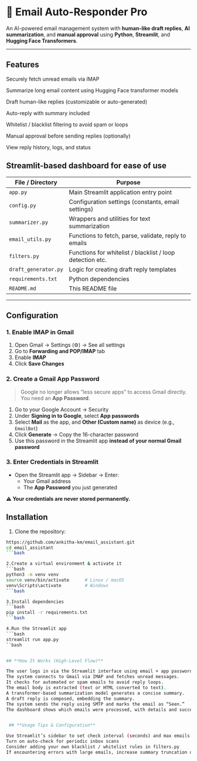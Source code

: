 # 📧 Email Auto-Responder Pro

An AI-powered email management system with **human-like draft replies**, **AI summarization**, and **manual approval** using **Python**, **Streamlit**, and **Hugging Face Transformers**.

---




## Features

Securely fetch unread emails via IMAP

Summarize long email content using Hugging Face transformer models

Draft human-like replies (customizable or auto-generated)

Auto-reply with summary included

Whitelist / blacklist filtering to avoid spam or loops

Manual approval before sending replies (optionally)

View reply history, logs, and status

Streamlit-based dashboard for ease of use
------


| File / Directory     | Purpose                                                   |
| -------------------- | --------------------------------------------------------- |
| `app.py`             | Main Streamlit application entry point                    |
| `config.py`          | Configuration settings (constants, email settings)        |
| `summarizer.py`      | Wrappers and utilities for text summarization             |
| `email_utils.py`     | Functions to fetch, parse, validate, reply to emails      |
| `filters.py`         | Functions for whitelist / blacklist / loop detection etc. |
| `draft_generator.py` | Logic for creating draft reply templates                  |
| `requirements.txt`   | Python dependencies                                       |
| `README.md`          | This README file                                          |


---
## Configuration

### 1. Enable IMAP in Gmail
1. Open Gmail → Settings (⚙️) → See all settings  
2. Go to **Forwarding and POP/IMAP** tab  
3. Enable **IMAP**  
4. Click **Save Changes**

### 2. Create a Gmail App Password
> Google no longer allows “less secure apps” to access Gmail directly. You need an **App Password**.

1. Go to your Google Account → Security  
2. Under **Signing in to Google**, select **App passwords**  
3. Select **Mail** as the app, and **Other (Custom name)** as device (e.g., `EmailBot`)  
4. Click **Generate** → Copy the 16-character password  
5. Use this password in the Streamlit app **instead of your normal Gmail password**

### 3. Enter Credentials in Streamlit
- Open the Streamlit app → Sidebar → Enter:  
  - Your Gmail address  
  - The **App Password** you just generated  

**⚠️ Your credentials are never stored permanently.**




## Installation

1. Clone the repository:
```bash
https://github.com/ankitha-km/email_assistant.git
cd email_assistant
```bash

2.Create a virtual environment & activate it
```bash
python3 -m venv venv
source venv/bin/activate      # Linux / macOS
venv\Scripts\activate         # Windows
```bash

3.Install dependencies
```bash
pip install -r requirements.txt
```bash

4.Run the Streamlit app
```bash
streamlit run app.py
``bash


## **How It Works (High-Level Flow)**

The user logs in via the Streamlit interface using email + app password.
The system connects to Gmail via IMAP and fetches unread messages.
It checks for automated or spam emails to avoid reply loops.
The email body is extracted (text or HTML converted to text).
A transformer-based summarization model generates a concise summary.
A draft reply is composed, embedding the summary.
The system sends the reply using SMTP and marks the email as “Seen.”
The dashboard shows which emails were processed, with details and success status.


 ## **Usage Tips & Configuration**

Use Streamlit’s sidebar to set check interval (seconds) and max emails per check
Turn on auto-check for periodic inbox scans
Consider adding your own blacklist / whitelist rules in filters.py
If encountering errors with large emails, increase summary truncation or fallback to manual reading















